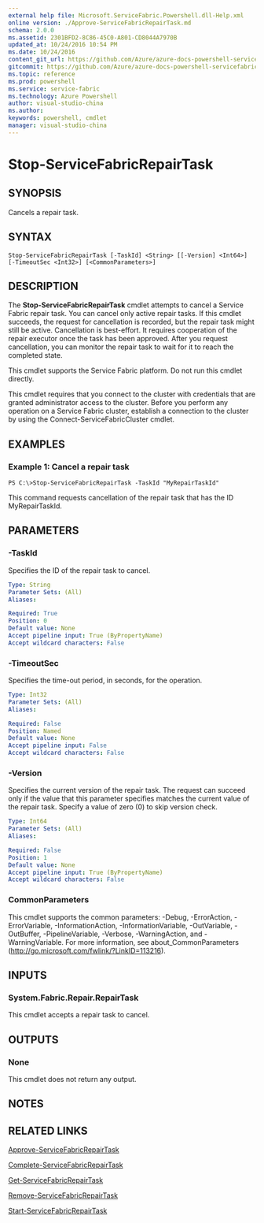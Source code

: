 ```yaml
---
external help file: Microsoft.ServiceFabric.Powershell.dll-Help.xml
online version: ./Approve-ServiceFabricRepairTask.md
schema: 2.0.0
ms.assetid: 2301BFD2-8C86-45C0-A801-CD8044A7970B
updated_at: 10/24/2016 10:54 PM
ms.date: 10/24/2016
content_git_url: https://github.com/Azure/azure-docs-powershell-servicefabric/blob/master/Service-Fabric-cmdlets/ServiceFabric/vlatest/Stop-ServiceFabricRepairTask.md
gitcommit: https://github.com/Azure/azure-docs-powershell-servicefabric/blob/865a3e19e58e9be5871c4d9834591e4ba1c1b9ec/Service-Fabric-cmdlets/ServiceFabric/vlatest/Stop-ServiceFabricRepairTask.md
ms.topic: reference
ms.prod: powershell
ms.service: service-fabric
ms.technology: Azure Powershell
author: visual-studio-china
ms.author: 
keywords: powershell, cmdlet
manager: visual-studio-china
---
```


# Stop-ServiceFabricRepairTask

## SYNOPSIS
Cancels a repair task.

## SYNTAX

```
Stop-ServiceFabricRepairTask [-TaskId] <String> [[-Version] <Int64>] [-TimeoutSec <Int32>] [<CommonParameters>]
```

## DESCRIPTION
The **Stop-ServiceFabricRepairTask** cmdlet attempts to cancel a Service Fabric repair task.
You can cancel only active repair tasks.
If this cmdlet succeeds, the request for cancellation is recorded, but the repair task might still be active.
Cancellation is best-effort.
It requires cooperation of the repair executor once the task has been approved.
After you request cancellation, you can monitor the repair task to wait for it to reach the completed state.

This cmdlet supports the Service Fabric platform.
Do not run this cmdlet directly.

This cmdlet requires that you connect to the cluster with credentials that are granted administrator access to the cluster.
Before you perform any operation on a Service Fabric cluster, establish a connection to the cluster by using the Connect-ServiceFabricCluster cmdlet.

## EXAMPLES

### Example 1: Cancel a repair task
```
PS C:\>Stop-ServiceFabricRepairTask -TaskId "MyRepairTaskId"
```

This command requests cancellation of the repair task that has the ID MyRepairTaskId.

## PARAMETERS

### -TaskId
Specifies the ID of the repair task to cancel.

```yaml
Type: String
Parameter Sets: (All)
Aliases: 

Required: True
Position: 0
Default value: None
Accept pipeline input: True (ByPropertyName)
Accept wildcard characters: False
```

### -TimeoutSec
Specifies the time-out period, in seconds, for the operation.

```yaml
Type: Int32
Parameter Sets: (All)
Aliases: 

Required: False
Position: Named
Default value: None
Accept pipeline input: False
Accept wildcard characters: False
```

### -Version
Specifies the current version of the repair task.
The request can succeed only if the value that this parameter specifies matches the current value of the repair task.
Specify a value of zero (0) to skip version check.

```yaml
Type: Int64
Parameter Sets: (All)
Aliases: 

Required: False
Position: 1
Default value: None
Accept pipeline input: True (ByPropertyName)
Accept wildcard characters: False
```

### CommonParameters
This cmdlet supports the common parameters: -Debug, -ErrorAction, -ErrorVariable, -InformationAction, -InformationVariable, -OutVariable, -OutBuffer, -PipelineVariable, -Verbose, -WarningAction, and -WarningVariable. For more information, see about_CommonParameters (http://go.microsoft.com/fwlink/?LinkID=113216).

## INPUTS

### System.Fabric.Repair.RepairTask
This cmdlet accepts a repair task to cancel.

## OUTPUTS

### None
This cmdlet does not return any output.

## NOTES

## RELATED LINKS

[Approve-ServiceFabricRepairTask](./Approve-ServiceFabricRepairTask.md)

[Complete-ServiceFabricRepairTask](./Complete-ServiceFabricRepairTask.md)

[Get-ServiceFabricRepairTask](./Get-ServiceFabricRepairTask.md)

[Remove-ServiceFabricRepairTask](./Remove-ServiceFabricRepairTask.md)

[Start-ServiceFabricRepairTask](./Start-ServiceFabricRepairTask.md)


